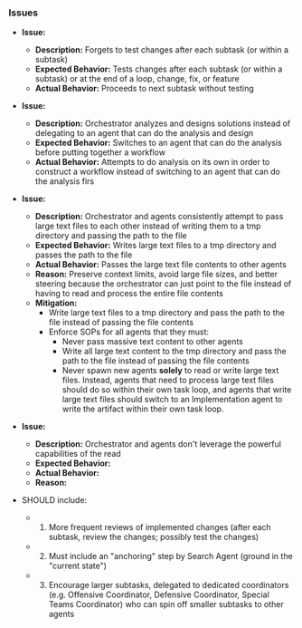 ### Issues

-   **Issue:**
    -   **Description:** Forgets to test changes after each subtask (or within a subtask)
    -   **Expected Behavior:** Tests changes after each subtask (or within a subtask) or at the end of a loop, change, fix, or feature
    -   **Actual Behavior:** Proceeds to next subtask without testing
-   **Issue:**

    -   **Description:** Orchestrator analyzes and designs solutions instead of delegating to an agent that can do the analysis and design
    -   **Expected Behavior:** Switches to an agent that can do the analysis before putting together a workflow
    -   **Actual Behavior:** Attempts to do analysis on its own in order to construct a workflow instead of switching to an agent that can do the analysis firs

-   **Issue:**
    -   **Description:** Orchestrator and agents consistently attempt to pass large text files to each other instead of writing them to a tmp directory and passing the path to the file
    -   **Expected Behavior:** Writes large text files to a tmp directory and passes the path to the file
    -   **Actual Behavior:** Passes the large text file contents to other agents
    -   **Reason:** Preserve context limits, avoid large file sizes, and better steering because the orchestrator can just point to the file instead of having to read and process the entire file contents
    -   **Mitigation:**
        -   Write large text files to a tmp directory and pass the path to the file instead of passing the file contents
        -   Enforce SOPs for all agents that they must:
            -   Never pass massive text content to other agents
            -   Write all large text content to the tmp directory and pass the path to the file instead of passing the file contents
            -   Never spawn new agents **solely** to read or write large text files. Instead, agents that need to process large text files should do so within their own task loop, and agents that write large text files should switch to an Implementation agent to write the artifact within their own task loop.
-   **Issue:**
    -   **Description:** Orchestrator and agents don't leverage the powerful capabilities of the read
    -   **Expected Behavior:**
    -   **Actual Behavior:**
    -   **Reason:**

-   SHOULD include:

    -   1. More frequent reviews of implemented changes (after each subtask, review the changes; possibly test the changes)
    -   2. Must include an "anchoring" step by Search Agent (ground in the "current state")
    -   3. Encourage larger subtasks, delegated to dedicated coordinators (e.g. Offensive Coordinator, Defensive Coordinator, Special Teams Coordinator) who can spin off smaller subtasks to other agents